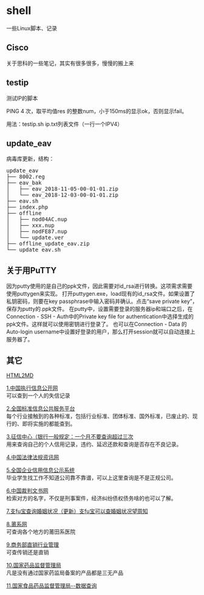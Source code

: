 # shell
一些Linux脚本、记录

## Cisco
关于思科的一些笔记，其实有很多很多，慢慢的搬上来

## testip
测试IP的脚本

PING 4 次，取平均值res 的整数num，小于150ms的显示ok，否则显示fail。

用法：testip.sh ip.txt列表文件（一行一个IPV4）

## update_eav
病毒库更新，结构：
<pre>
update_eav
├── 8002.reg
├── eav_bak
│   ├── eav_2018-11-05-00-01-01.zip
│   └── eav_2018-12-03-00-01-01.zip
├── eav.sh
├── index.php
├── offline
│   ├── nod04AC.nup
│   ├── xxx.nup
│   ├── nodFE87.nup
│   └── update.ver
├── offline_update_eav.zip
└── update_eav.sh
</pre>


## 关于用PuTTY
因为putty使用的是自己的ppk文件，因此需要对id_rsa进行转换。这项需求需要使用puttygen来实现。
打开puttygen.exe，load现有的id_rsa文件。如果设置了私钥密码，则要在key passphrase中输入密码并确认。点击“save private key”，保存为putty的.ppk文件。
在putty中，设置需要登录的服务器ip和端口之后，在Connection - SSH - Auth中的Private key file for authentication中选择生成的ppk文件。这样就可以使用密钥进行登录了。
也可以在Connection - Data 的Auto-login username中设置好登录的用户，那么打开session就可以自动连接上服务器了。

## 其它
[HTML2MD](https://tool.lu/markdown/)

[1.中国执行信息公开网](http://zxgk.court.gov.cn/?dt_dapp=1)  
可以查到一个人的失信记录
  
[2.全国标准信息公共服务平台](http://www.std.gov.cn/?dt_dapp=1)  
每个行业接触到的各种标准，包括行业标准、团体标准、国外标准，已废止的、现行的、即将实施的都能查到。  
  
[3.征信中心（银行一般规定：一个月不要查询超过三次](https://ipcrs.pbccrc.org.cn/?dt_dapp=1)  
用来查询自己的个人信用记录，违约、延迟还款和查询是否存在不良记录。  
 
[4.中国法律法规资讯网](http://www.86148.com/?dt_dapp=1)  
  
[5.全国企业信用信息公示系统](http://gsxt.saic.gov.cn/)  
毕业学生找工作不知道公司靠不靠谱，可以上这里查询是不是正规公司。  
  
[6.中国裁判文书网](http://wenshu.court.gov.cn/)  
检索对方的名字，不仅是刑事案件，经济纠纷债权债务啥的也可以了解。  
  
[7.支fu宝查询婚姻状况（更新）支fu宝可以查婚姻状况望周知](https://www.douban.com/doubanapp/dispatch?uri=/group/topic/142322388&dt_dapp=1)  
  
[8.莆系网](http://m.putianxi.cn/)  
可查询各个地方的莆田系医院  
  
[9.商务部直销行业管理](http://zxgl.mofcom.gov.cn/front/index;jsessionid=ACF8933475B5C95D2D52197FDD72A7FF)  
可查传销还是直销  
  
[10.国家药品监督管理局](http://www.nmpa.gov.cn/WS04/CL2042/)  
凡是没有通过国家药监局备案的产品都是三无产品

[11.国家食品药品监督管理局--数据查询](http://app1.sfda.gov.cn/datasearch/face3/base.jsp%3FtableId%3D96%26tableName%3DTABLE96%26title%3D%25CD%25F8%25C9%25CF%25D2%25A9%25B5%25EA%26bcId%3D139468294509280829793942689586)
